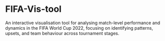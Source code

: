 # FIFA-Vis-tool
An interactive visualisation tool for analysing match-level performance and dynamics in the FIFA World Cup 2022, focusing on identifying patterns, upsets, and team behaviour across tournament stages.
